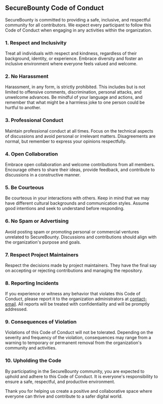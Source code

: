 ## SecureBounty Code of Conduct

SecureBounty is committed to providing a safe, inclusive, and respectful community for all contributors. We expect every participant to follow this Code of Conduct when engaging in any activities within the organization.

### 1. Respect and Inclusivity

Treat all individuals with respect and kindness, regardless of their background, identity, or experience. Embrace diversity and foster an inclusive environment where everyone feels valued and welcome.

### 2. No Harassment

Harassment, in any form, is strictly prohibited. This includes but is not limited to offensive comments, discrimination, personal attacks, and unwelcome advances. Be mindful of your language and actions, and remember that what might be a harmless joke to one person could be hurtful to another.

### 3. Professional Conduct

Maintain professional conduct at all times. Focus on the technical aspects of discussions and avoid personal or irrelevant matters. Disagreements are normal, but remember to express your opinions respectfully.

### 4. Open Collaboration

Embrace open collaboration and welcome contributions from all members. Encourage others to share their ideas, provide feedback, and contribute to discussions in a constructive manner.

### 5. Be Courteous

Be courteous in your interactions with others. Keep in mind that we may have different cultural backgrounds and communication styles. Assume good intentions and seek to understand before responding.

### 6. No Spam or Advertising

Avoid posting spam or promoting personal or commercial ventures unrelated to SecureBounty. Discussions and contributions should align with the organization's purpose and goals.

### 7. Respect Project Maintainers

Respect the decisions made by project maintainers. They have the final say on accepting or rejecting contributions and managing the repository.

### 8. Reporting Incidents

If you experience or witness any behavior that violates this Code of Conduct, please report it to the organization administrators at [contact-email](mailto:contact@example.com). All reports will be treated with confidentiality and will be promptly addressed.

### 9. Consequences of Violation

Violations of this Code of Conduct will not be tolerated. Depending on the severity and frequency of the violation, consequences may range from a warning to temporary or permanent removal from the organization's community and activities.

### 10. Upholding the Code

By participating in the SecureBounty community, you are expected to uphold and adhere to this Code of Conduct. It is everyone's responsibility to ensure a safe, respectful, and productive environment.

Thank you for helping us create a positive and collaborative space where everyone can thrive and contribute to a safer digital world.
